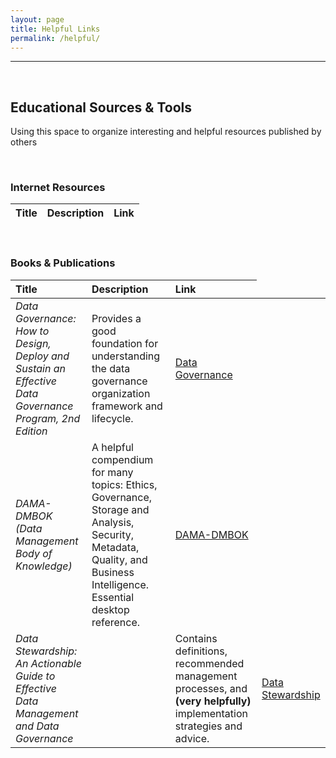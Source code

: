 ```yaml
---
layout: page
title: Helpful Links
permalink: /helpful/
---
```


---
<br>

<h2>Educational Sources & Tools</h2>

<p>Using this space to organize interesting and helpful resources published by others</p><br>

<h3>Internet Resources</h3>
<table>
  <thead>
    <tr align="left">
      <th>Title</th>
      <th>Description</th>
      <th>Link</th>
    </tr>
  </thead>
</table>

<br>

<h3>Books & Publications</h3>
<table>
  <thead>
    <tr align="left">
      <th>Title</th>
      <th>Description</th>
      <th>Link</th>
    </tr>
  </thead>
  <tbody>
    <tr>
      <td><em> Data Governance: How to Design, Deploy and Sustain an Effective Data Governance Program, 2nd Edition </em></td>
      <td> Provides a good foundation for understanding the data governance organization framework and lifecycle. </td>
      <td><a href="https://www.elsevier.com/books/data-governance/ladley/978-0-12-815831-9" title="Amazon"> Data Governance </a>
      </td>
    </tr>
    <tr>
      <td><em> DAMA-DMBOK (Data Management Body of Knowledge) </em></td>
      <td> A helpful compendium for many topics: Ethics, Governance, Storage and Analysis, Security, Metadata, Quality, and Business
        Intelligence. Essential desktop reference. </td>
      <td><a href="https://dama.org/content/body-knowledge" title="DAMA International"> DAMA-DMBOK </a></td>
    </tr>
    <tr>
      <td><em> Data Stewardship: An Actionable Guide to Effective Data Management and Data Governance </em><td>
      <td> Contains definitions, recommended management processes, and <strong>(very helpfully)</strong> implementation strategies and 
        advice. </td>
      <td><a href="https://www.elsevier.com/books/data-stewardship/plotkin/978-0-12-410389-4"> Data Stewardship </a></td>
    </tr>
  </tbody>
</table>
